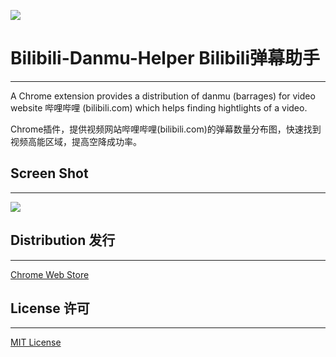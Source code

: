 ![](http://i.imgur.com/dPhi1U5.png)

# Bilibili-Danmu-Helper Bilibili弹幕助手
------------

A Chrome extension provides a distribution of danmu (barrages) for video website 哔哩哔哩 (bilibili.com) which helps finding hightlights of a video.

Chrome插件，提供视频网站哔哩哔哩(bilibili.com)的弹幕数量分布图，快速找到视频高能区域，提高空降成功率。

## Screen Shot
------------

![](http://i.imgur.com/whyw11I.png)

## Distribution 发行
------------

[Chrome Web Store](https://chrome.google.com/webstore/detail/bilibili-danmu-helper/gobbhgbhngcmegjdnnlfoebhholmhcmj?utm_source=gmail)

## License 许可
------------

[MIT License](http://www.opensource.org/licenses/mit-license.php)
